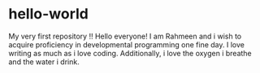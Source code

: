 # hello-world
My very first repository !!
Hello everyone!
I am Rahmeen and i wish to acquire  proficiency in developmental programming one fine day.
I love writing as much as i love coding. Additionally, i love the oxygen i breathe and the water i drink.
